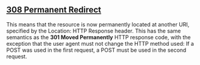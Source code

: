 ## [308 Permanent Redirect](https://developer.mozilla.org/en-US/docs/Web/HTTP/Status/308)
This means that the resource is now permanently located at another URI, specified by the Location: HTTP Response header. This has the same semantics as the __301 Moved Permanently__ HTTP response code, with the exception that the user agent must not change the HTTP method used: If a POST was used in the first request, a POST must be used in the second request.
